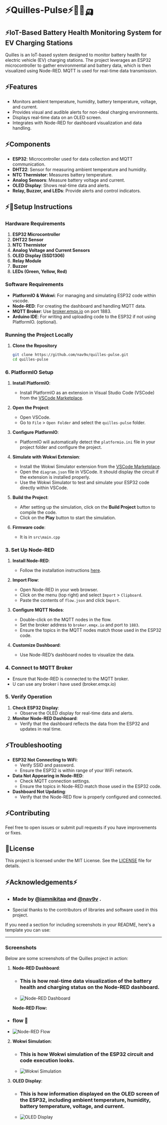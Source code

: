 # ⚡Quilles-Pulse⚡🔋🚗🛺

## ⚡IoT-Based Battery Health Monitoring System for EV Charging Stations

Quilles is an IoT-based system designed to monitor battery health for electric vehicle (EV) charging stations. The project leverages an ESP32 microcontroller to gather environmental and battery data, which is then visualized using Node-RED. MQTT is used for real-time data transmission.

## ⚡Features

- Monitors ambient temperature, humidity, battery temperature, voltage, and current.
- Provides visual and audible alerts for non-ideal charging environments.
- Displays real-time data on an OLED screen.
- Integrates with Node-RED for dashboard visualization and data handling.

## ⚡Components

- **ESP32**: Microcontroller used for data collection and MQTT communication.
- **DHT22**: Sensor for measuring ambient temperature and humidity.
- **NTC Thermistor**: Measures battery temperature.
- **Analog Sensors**: Measure battery voltage and current.
- **OLED Display**: Shows real-time data and alerts.
- **Relay, Buzzer, and LEDs**: Provide alerts and control indicators.

## ⚡🔋Setup Instructions

### Hardware Requirements

1. **ESP32 Microcontroller**
2. **DHT22 Sensor**
3. **NTC Thermistor**
4. **Analog Voltage and Current Sensors**
5. **OLED Display (SSD1306)**
6. **Relay Module**
7. **Buzzer**
8. **LEDs (Green, Yellow, Red)**

### Software Requirements

- **PlatformIO & Wokwi**: For managing and simulating ESP32 code within vscode.
- **Node-RED**: For creating the dashboard and handling MQTT data.
- **MQTT Broker**: Use [broker.emqx.io](http://broker.emqx.io) on port 1883.
- **Arduino IDE**: For writing and uploading code to the ESP32 if not using PlatformIO. (optional).

### Running the Project Locally

1. **Clone the Repository**

   ```bash
   git clone https://github.com/nav9v/quilles-pulse.git
   cd quilles-pulse
   ```

### 6. PlatformIO Setup

1. **Install PlatformIO**:
   - Install PlatformIO as an extension in Visual Studio Code (VSCode) from the [VSCode Marketplace](https://marketplace.visualstudio.com/items?itemName=platformio.platformio-ide).

2. **Open the Project**:
   - Open VSCode.
   - Go to `File` > `Open Folder` and select the `quilles-pulse` folder.

3. **Configure PlatformIO**:
   - PlatformIO will automatically detect the `platformio.ini` file in your project folder and configure the project.

4. **Simulate with Wokwi Extension**:
   - Install the Wokwi Simulator extension from the [VSCode Marketplace](https://marketplace.visualstudio.com/items?itemName=wokwi.wokwi-simulator).
   - Open the `diagram.json` file in VSCode. It should display the circuit if the extension is installed properly.
   - Use the Wokwi Simulator to test and simulate your ESP32 code directly within VSCode.

5. **Build the Project**:
   - After setting up the simulation, click on the **Build Project** button to compile the code. 
   - Click on the **Play** button to start the simulation.
   
6. **Firmware code**:
   - It is in `src\main.cpp`


### 3. Set Up Node-RED

1. **Install Node-RED**:
   - Follow the installation instructions [here](https://nodered.org/docs/getting-started/).
2. **Import Flow**:
   - Open Node-RED in your web browser.
   - Click on the menu (top right) and select `Import` > `Clipboard`.
   - Paste the contents of `flow.json` and click `Import`.

3. **Configure MQTT Nodes**:
   - Double-click on the MQTT nodes in the flow.
   - Set the broker address to `broker.emqx.io` and port to `1883`.
   - Ensure the topics in the MQTT nodes match those used in the ESP32 code.

4. **Customize Dashboard**:
   - Use Node-RED’s dashboard nodes to visualize the data.

### 4. Connect to MQTT Broker

   - Ensure that Node-RED is connected to the MQTT broker.
   - U can use any broker i have used (broker.emqx.io)

### 5. Verify Operation

1. **Check ESP32 Display**:
   - Observe the OLED display for real-time data and alerts.
2. **Monitor Node-RED Dashboard**:
   - Verify that the dashboard reflects the data from the ESP32 and updates in real time.

## ⚡Troubleshooting

- **ESP32 Not Connecting to WiFi**:
  - Verify SSID and password.
  - Ensure the ESP32 is within range of your WiFi network.
- **Data Not Appearing in Node-RED**:
  - Check MQTT connection settings.
  - Ensure the topics in Node-RED match those used in the ESP32 code.
- **Dashboard Not Updating**:
  - Verify that the Node-RED flow is properly configured and connected.

## ⚡Contributing

Feel free to open issues or submit pull requests if you have improvements or fixes.

## 🔋License

This project is licensed under the MIT License. See the [LICENSE](LICENSE) file for details.

## ⚡Acknowledgements⚡

-  ### **Made by [@iamnikitaa](https://github.com/iamnikitaa) and [@nav9v](https://github.com/nav9v) .**

- Special thanks to the contributors of libraries and software used in this project.

If you need a section for including screenshots in your README, here's a template you can use:

---

### Screenshots

Below are some screenshots of the Quilles project in action:

1. **Node-RED Dashboard**:
   - ### This is how real-time data visualization of the battery health and charging status on the Node-RED dashboard.
   - ![Node-RED Dashboard](project-pic\dash.gif)

   **Node-RED Flow:**
  - ### flow 🎴
  - ![Node-RED Flow](project-pic/flowsc.png)


2. **Wokwi Simulation**:
   - ### This is how Wokwi simulation of the ESP32 circuit and code execution looks.
   - ![Wokwi Simulation](project-pic/wokwisc.png)

3. **OLED Display**:
   - ### This is how information displayed on the OLED screen of the ESP32, including ambient temperature, humidity, battery temperature, voltage, and current.
   - ![OLED Display](project-pic/oledsc.png)
